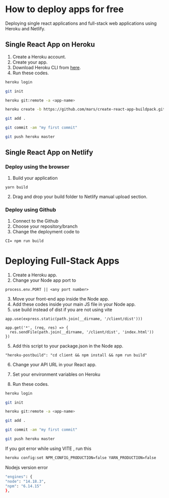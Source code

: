 # How to deploy apps for free

Deploying single react applications and full-stack web applications using Heroku and Netlify.

## Single React App on Heroku

1) Create a Heroku account.
2) Create your app.
3) Download Heroku CLI from [here](https://devcenter.heroku.com/articles/heroku-cli#download-and-install).
4) Run these codes.
```bash
heroku login
```
```bash
git init
```
```bash
heroku git:remote -a <app-name>
```
```bash
heroku create -b https://github.com/mars/create-react-app-buildpack.git
```
```bash
git add .
```
```bash
git commit -am "my first commit"
```
```bash
git push heroku master
```

## Single React App on Netlify

### Deploy using the browser

1) Build your application
```bash
yarn build
```
2) Drag and drop your build folder to Netlify manual upload section.

### Deploy using Github

1) Connect to the Github
2) Choose your repository/branch
3) Change the deployment code to
```
CI= npm run build
```

# Deploying Full-Stack Apps

1) Create a Heroku app.
2) Change your Node app port to
```
process.env.PORT || <any port number>
```
3) Move your front-end app inside the Node app.
4) Add these codes inside your main JS file in your Node app.
5)  use build instead of dist if you are not using vite
```
app.use(express.static(path.join(__dirname, '/client/dist')))

app.get('*', (req, res) => {
  res.sendFile(path.join(__dirname, '/client/dist', 'index.html'))
})
```

5) Add this script to your package.json in the Node app.

```
"heroku-postbuild": "cd client && npm install && npm run build"
```

6) Change your API URL in your React app.

7) Set your environment variables on Heroku

8) Run these codes.
```bash
heroku login
```
```bash
git init
```
```bash
heroku git:remote -a <app-name>
```
```bash
git add .
```
```bash
git commit -am "my first commit"
```
```bash
git push heroku master
```
If you got error while using VITE , run this
```bash
heroku config:set NPM_CONFIG_PRODUCTION=false YARN_PRODUCTION=false
```
Nodejs version error
```bash
"engines": {
"node": "14.18.3",
"npm": "6.14.15"
},
```
